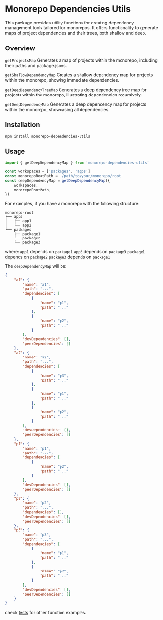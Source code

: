 # Monorepo Dependencies Utils

This package provides utility functions for creating dependency management tools tailored for monorepos.
It offers functionality to generate maps of project dependencies and their trees, both shallow and deep.

## Overview

`getProjectsMap`
Generates a map of projects within the monorepo, including their paths and package.jsons.

`getShallowDependencyMap`
Creates a shallow dependency map for projects within the monorepo, showing immediate dependencies.

`getDeepDependencyTreeMap`
Generates a deep dependency tree map for projects within the monorepo, illustrating dependencies recursively.

`getDeepDependencyMap`
Generates a deep dependency map for projects within the monorepo, showcasing all dependencies.

## Installation

```bash
npm install monorepo-dependencies-utils
```

## Usage

```js
import { getDeepDependencyMap } from 'monorepo-dependencies-utils'

const workspaces = ['packages', 'apps']
const monorepoRootPath = '/path/to/your/monorepo/root'
const deepDependencyMap = getDeepDependencyMap({
    workspaces,
    monorepoRootPath,
})
```

For examples, if you have a monorepo with the following structure:

```
monorepo-root
├── apps
│   ├── app1
│   └── app2
└── packages
    ├── package1
    └── package2
    └── package3
```

where:
`app1` depends on `package1`
`app2` depends on `package3`
`package1` depends on `package2`
`package3` depends on `package1`

The `deepDependencyMap` will be:

```json
{
    "a1": {
        "name": "a1",
        "path": "...",
        "dependencies": [
            {
                "name": "p1",
                "path": "..."
            },
            {
                "name": "p2",
                "path": "..."
            }
        ],
        "devDependencies": [],
        "peerDependencies": []
    },
    "a2": {
        "name": "a2",
        "path": "...",
        "dependencies": [
            {
                "name": "p3",
                "path": "..."
            },
            {
                "name": "p1",
                "path": "..."
            },
            {
                "name": "p2",
                "path": "..."
            }
        ],
        "devDependencies": [],
        "peerDependencies": []
    },
    "p1": {
        "name": "p1",
        "path": "...",
        "dependencies": [
            {
                "name": "p2",
                "path": "..."
            }
        ],
        "devDependencies": [],
        "peerDependencies": []
    },
    "p2": {
        "name": "p2",
        "path": "...",
        "dependencies": [],
        "devDependencies": [],
        "peerDependencies": []
    },
    "p3": {
        "name": "p3",
        "path": "...",
        "dependencies": [
            {
                "name": "p1",
                "path": "..."
            },
            {
                "name": "p2",
                "path": "..."
            }
        ],
        "devDependencies": [],
        "peerDependencies": []
    }
}
```

check [tests](./src/tests) for other function examples.
